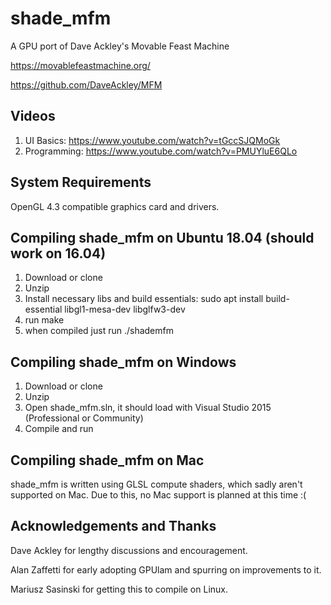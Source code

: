 # shade_mfm
A GPU port of Dave Ackley's Movable Feast Machine

https://movablefeastmachine.org/

https://github.com/DaveAckley/MFM

## Videos
1. UI Basics: https://www.youtube.com/watch?v=tGccSJQMoGk
2. Programming: https://www.youtube.com/watch?v=PMUYluE6QLo

## System Requirements
OpenGL 4.3 compatible graphics card and drivers.

## Compiling shade_mfm on Ubuntu 18.04 (should work on 16.04)
1. Download or clone 
2. Unzip 
3. Install necessary libs and build essentials:
sudo apt install build-essential libgl1-mesa-dev libglfw3-dev
4. run make 
5. when compiled just run ./shademfm

## Compiling shade_mfm on Windows
1. Download or clone
2. Unzip
3. Open shade_mfm.sln, it should load with Visual Studio 2015 (Professional or Community)
4. Compile and run

## Compiling shade_mfm on Mac
shade_mfm is written using GLSL compute shaders, which sadly aren't supported on Mac. Due to this, no Mac support is planned at this time :(

## Acknowledgements and Thanks
Dave Ackley for lengthy discussions and encouragement.

Alan Zaffetti for early adopting GPUlam and spurring on improvements to it.

Mariusz Sasinski for getting this to compile on Linux.